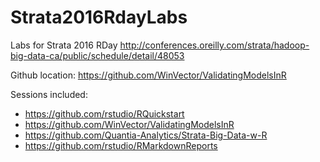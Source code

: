 # Strata2016RdayLabs

Labs for Strata 2016 RDay http://conferences.oreilly.com/strata/hadoop-big-data-ca/public/schedule/detail/48053

Github location: https://github.com/WinVector/ValidatingModelsInR


Sessions included:

  *  https://github.com/rstudio/RQuickstart
  *  https://github.com/WinVector/ValidatingModelsInR
  *  https://github.com/Quantia-Analytics/Strata-Big-Data-w-R
  *  https://github.com/rstudio/RMarkdownReports

